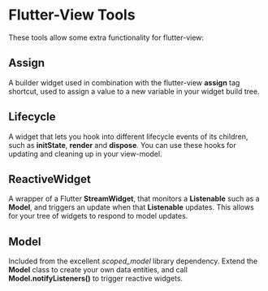 # Flutter-View Tools

These tools allow some extra functionality for flutter-view:

## Assign

A builder widget used in combination with the flutter-view **assign** tag shortcut, used to assign a value to a new variable in your widget build tree.

## Lifecycle

A widget that lets you hook into different lifecycle events of its children, such as **initState**, **render** and **dispose**. You can use these hooks for updating and cleaning up in your view-model.

## ReactiveWidget

A wrapper of a Flutter **StreamWidget**, that monitors a **Listenable** such as a **Model**, and triggers an update when that **Listenable** updates. This allows for your tree of widgets to respond to model updates.

## Model

Included from the excellent *scoped_model* library dependency. Extend the **Model** class to create your own data entities, and call **Model.notifyListeners()** to trigger reactive widgets.
